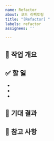 ```yaml
---
name: Refactor
about: 코드 리펙토링
title: "[Refactor] "
labels: refactor
assignees: ''

---
```


## 📌 작업 개요
<!-- 어떤 작업을 할 예정인지 간단히 설명해주세요 -->


## ✅ 할 일 
- 
- 
- 


## 🎯 기대 결과
<!-- 작업 완료 후 어떤 결과를 기대하는지 작성해주세요 -->


## 💬 참고 사항
<!-- 작업과 관련된 공지, 고민 또는 전달하고 싶은 내용이 있다면 자유롭게 작성해주세요 -->
